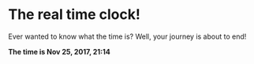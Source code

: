 # The real time clock!

Ever wanted to know what the time is? Well, your journey is about to end!

**The time is Nov 25, 2017, 21:14**